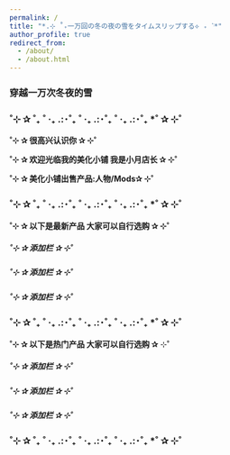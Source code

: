 ```yaml
---
permalink: /
title: "*.⊹ ˚₊一万回の冬の夜の雪をタイムスリップする⟡ ₊ ॱֺּ*"
author_profile: true
redirect_from: 
  - /about/
  - /about.html
---
```





### 穿越一万次冬夜的雪

### ˚⊹ ✰ ˚₊ ˚ ‧₊ .:･˚₊ ˚ ‧₊ .:･˚₊ ˚ ‧₊ .:･˚₊ *˚ ✰ ⊹˚

**˚⊹ ✰ 很高兴认识你 ✰ ⊹˚**   

**˚⊹ ✰ 欢迎光临我的美化小铺 我是小月店长 ✰ ⊹˚**  

**˚⊹ ✰ 美化小铺出售产品:人物/Mods✰ ⊹˚**   

### ˚⊹ ✰ ˚₊ ˚ ‧₊ .:･˚₊ ˚ ‧₊ .:･˚₊ ˚ ‧₊ .:･˚₊ *˚ ✰ ⊹˚  

**˚⊹ ✰ 以下是最新产品 大家可以自行选购 ✰ ⊹˚**  

##### ˚⊹ ✰ 添加栏 ✰ ⊹˚ 
##### ˚⊹ ✰ 添加栏 ✰ ⊹˚ 
##### ˚⊹ ✰ 添加栏 ✰ ⊹˚  

### ˚⊹ ✰ ˚₊ ˚ ‧₊ .:･˚₊ ˚ ‧₊ .:･˚₊ ˚ ‧₊ .:･˚₊ *˚ ✰ ⊹˚  
 
**˚⊹ ✰ 以下是热门产品 大家可以自行选购 ✰** ⊹˚   

##### ˚⊹ ✰ 添加栏 ✰ ⊹˚
##### ˚⊹ ✰ 添加栏 ✰ ⊹˚
##### ˚⊹ ✰ 添加栏 ✰ ⊹˚  

### ˚⊹ ✰ ˚₊ ˚ ‧₊ .:･˚₊ ˚ ‧₊ .:･˚₊ ˚ ‧₊ .:･˚₊ *˚ ✰ ⊹˚  


